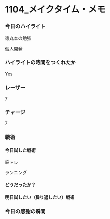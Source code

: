 # 1104\_メイクタイム・メモ

### 今日のハイライト

徳丸本の勉強

個人開発

### ハイライトの時間をつくれたか

Yes

### レーザー

7

### チャージ

7

### 戦術

#### 今日試した戦術

筋トレ

ランニング

#### どうだったか？

#### 明日試したい（繰り返したい）戦術

### 今日の感謝の瞬間

